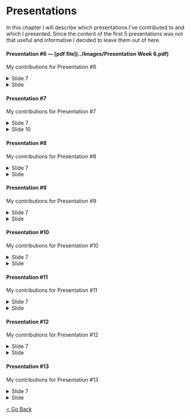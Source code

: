 # Presentations
In this chapter I will describe which presentations I've contributed to and which I presented.
Since the content of the first 5 presentations was not that useful and informative I decided to leave them out of here. 


#### Presentation #6 — [pdf file](../Images/Presentation Week 6.pdf)
My contributions for Presentation #6
<details> <summary>Slide 7</summary>
    Progress in DataCamp can be found [here](Images/datacamp-progress-colin-werkhoven.PNG).
    ![Slide 7](../Images/Presentations/presentation-6-page-7)
</details>

<details> <summary>Slide </summary>
    
</details>

#### Presentation #7
My contributions for Presentation #7
<details> <summary>Slide 7</summary>
    [Slide 7]()
</details>

<details> <summary>Slide 10</summary>
    
</details>

#### Presentation #8
My contributions for Presentation #8
<details> <summary>Slide 7</summary>
    ![Slide 7](../Images/Presentations/presentation-6-page-7)
</details>

<details> <summary>Slide </summary>
    
</details>

#### Presentation #9
My contributions for Presentation #9
<details> <summary>Slide 7</summary>
    ![Slide 7](../Images/Presentations/presentation-6-page-7)
</details>

<details> <summary>Slide </summary>
    
</details>

#### Presentation #10
My contributions for Presentation #10
<details> <summary>Slide 7</summary>
    ![Slide 7](../Images/Presentations/presentation-6-page-7)
</details>

<details> <summary>Slide </summary>
    
</details>

#### Presentation #11
My contributions for Presentation #11
<details> <summary>Slide 7</summary>
    ![Slide 7](../Images/Presentations/presentation-6-page-7)
</details>

<details> <summary>Slide </summary>
    
</details>

#### Presentation #12
My contributions for Presentation #12
<details> <summary>Slide 7</summary>
    ![Slide 7](../Images/Presentations/presentation-6-page-7)
</details>

<details> <summary>Slide </summary>
    
</details>

#### Presentation #13
My contributions for Presentation #13
<details> <summary>Slide 7</summary>
    ![Slide 7](../Images/Presentations/presentation-6-page-7)
</details>

<details> <summary>Slide </summary>
    
</details>

[<  Go Back](../README.md)
